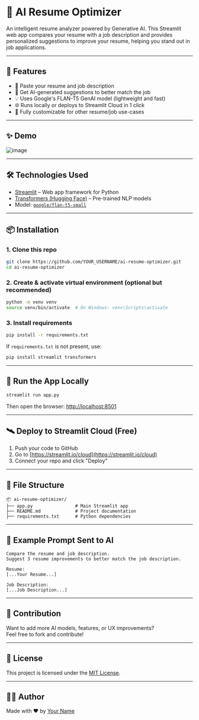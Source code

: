 # 🧠 AI Resume Optimizer

An intelligent resume analyzer powered by Generative AI. This Streamlit web app compares your resume with a job description and provides personalized suggestions to improve your resume, helping you stand out in job applications.

---

## 🚀 Features

- 📄 Paste your resume and job description
- 🤖 Get AI-generated suggestions to better match the job
- 💡 Uses Google's FLAN-T5 GenAI model (lightweight and fast)
- 🌐 Runs locally or deploys to Streamlit Cloud in 1 click
- 🧪 Fully customizable for other resume/job use-cases

---

## ✨ Demo

![image](https://github.com/user-attachments/assets/0dc86e8c-fc6a-4fbd-9f29-c19b11453cde)



---

## 🛠️ Technologies Used

- [Streamlit](https://streamlit.io/) – Web app framework for Python
- [Transformers (Hugging Face)](https://huggingface.co/transformers/) – Pre-trained NLP models
- Model: [`google/flan-t5-small`](https://huggingface.co/google/flan-t5-small)

---

## 📦 Installation

### 1. Clone this repo

```bash
git clone https://github.com/YOUR_USERNAME/ai-resume-optimizer.git
cd ai-resume-optimizer
```

### 2. Create & activate virtual environment (optional but recommended)

```bash
python -m venv venv
source venv/bin/activate  # On Windows: venv\Scripts\activate
```

### 3. Install requirements

```bash
pip install -r requirements.txt
```

If `requirements.txt` is not present, use:

```bash
pip install streamlit transformers
```

---

## 🧪 Run the App Locally

```bash
streamlit run app.py
```

Then open the browser: [http://localhost:8501](http://localhost:8501)

---

## 🛰️ Deploy to Streamlit Cloud (Free)

1. Push your code to GitHub
2. Go to [https://streamlit.io/cloud](https://streamlit.io/cloud)
3. Connect your repo and click "Deploy"

---

## 📁 File Structure

```
📦 ai-resume-optimizer/
├── app.py                # Main Streamlit app
├── README.md             # Project documentation
├── requirements.txt      # Python dependencies
```

---

## 📌 Example Prompt Sent to AI

```
Compare the resume and job description.
Suggest 3 resume improvements to better match the job description.

Resume:
[...Your Resume...]

Job Description:
[...Job Description...]
```

---

## 🙌 Contribution

Want to add more AI models, features, or UX improvements?  
Feel free to fork and contribute!

---

## 📄 License

This project is licensed under the [MIT License](LICENSE).

---

## 👨‍💻 Author

Made with ❤️ by [Your Name](https://github.com/VishalVastava)
